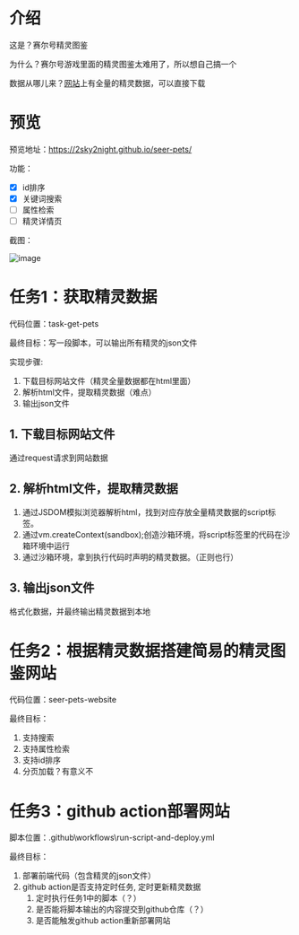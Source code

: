 # 介绍
这是？赛尔号精灵图鉴

为什么？赛尔号游戏里面的精灵图鉴太难用了，所以想自己搞一个

数据从哪儿来？[网站](https://news.4399.com/seer/jinglingdaquan/)上有全量的精灵数据，可以直接下载

# 预览

预览地址：https://2sky2night.github.io/seer-pets/

功能：
- [x] id排序
- [x] 关键词搜索
- [ ] 属性检索
- [ ] 精灵详情页

截图：

![image](https://github.com/user-attachments/assets/7140366d-6fb8-4871-8848-060b77ac1b8c)


# 任务1：获取精灵数据

代码位置：task-get-pets

最终目标：写一段脚本，可以输出所有精灵的json文件

实现步骤:

1. 下载目标网站文件（精灵全量数据都在html里面）
2. 解析html文件，提取精灵数据（难点）
3. 输出json文件

## 1. 下载目标网站文件

通过request请求到网站数据

## 2. 解析html文件，提取精灵数据

1. 通过JSDOM模拟浏览器解析html，找到对应存放全量精灵数据的script标签。
2. 通过vm.createContext(sandbox);创造沙箱环境，将script标签里的代码在沙箱环境中运行
3. 通过沙箱环境，拿到执行代码时声明的精灵数据。（正则也行）

## 3. 输出json文件

格式化数据，并最终输出精灵数据到本地

# 任务2：根据精灵数据搭建简易的精灵图鉴网站

代码位置：seer-pets-website

最终目标：

1. 支持搜索
2. 支持属性检索
3. 支持id排序
4. 分页加载？有意义不

# 任务3：github action部署网站

脚本位置：.github\workflows\run-script-and-deploy.yml

最终目标：

1. 部署前端代码（包含精灵的json文件）
2. github action是否支持定时任务, 定时更新精灵数据
   1. 定时执行任务1中的脚本（？）
   2. 是否能将脚本输出的内容提交到github仓库（？）
   3. 是否能触发github action重新部署网站
